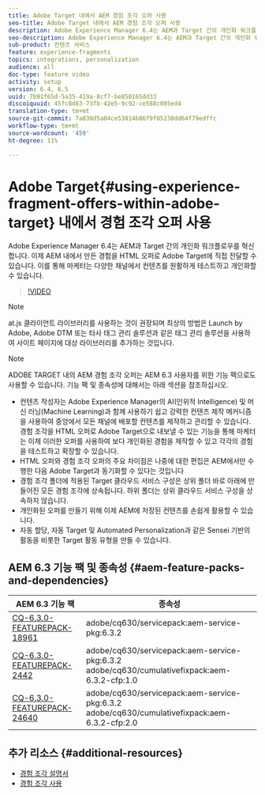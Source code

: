 ```yaml
---
title: Adobe Target 내에서 AEM 경험 조각 오퍼 사용
seo-title: Adobe Target 내에서 AEM 경험 조각 오퍼 사용
description: Adobe Experience Manager 6.4는 AEM과 Target 간의 개인화 워크플로우를 혁신합니다. 이제 AEM 내에서 만든 경험을 HTML 오퍼로 Adobe Target에 직접 전달할 수 있습니다. 이를 통해 마케터는 다양한 채널에서 컨텐츠를 원활하게 테스트하고 개인화할 수 있습니다.
seo-description: Adobe Experience Manager 6.4는 AEM과 Target 간의 개인화 워크플로우를 혁신합니다. 이제 AEM 내에서 만든 경험을 HTML 오퍼로 Adobe Target에 직접 전달할 수 있습니다. 이를 통해 마케터는 다양한 채널에서 컨텐츠를 원활하게 테스트하고 개인화할 수 있습니다.
sub-product: 컨텐츠 서비스
feature: experience-fragments
topics: integrations, personalization
audience: all
doc-type: feature video
activity: setup
version: 6.4, 6.5
uuid: 7b91f65d-5a35-419a-8cf7-be850165dd33
discoiquuid: 45fc8d83-73fb-42e5-9c92-ce588c085ed4
translation-type: tm+mt
source-git-commit: 7a830d5a04ce53014b86f9f05238dd64f79edffc
workflow-type: tm+mt
source-wordcount: '459'
ht-degree: 11%

---
```



# Adobe Target{#using-experience-fragment-offers-within-adobe-target} 내에서 경험 조각 오퍼 사용

Adobe Experience Manager 6.4는 AEM과 Target 간의 개인화 워크플로우를 혁신합니다. 이제 AEM 내에서 만든 경험을 HTML 오퍼로 Adobe Target에 직접 전달할 수 있습니다. 이를 통해 마케터는 다양한 채널에서 컨텐츠를 원활하게 테스트하고 개인화할 수 있습니다.

>[!VIDEO](https://video.tv.adobe.com/v/22383/?quality=12&learn=on)

>[!NOTE]
>
>at.js 클라이언트 라이브러리를 사용하는 것이 권장되며 최상의 방법은 Launch by Adobe, Adobe DTM 또는 타사 태그 관리 솔루션과 같은 태그 관리 솔루션을 사용하여 사이트 페이지에 대상 라이브러리를 추가하는 것입니다.

>[!NOTE]
>
>ADOBE TARGET 내의 AEM 경험 조각 오퍼는 AEM 6.3 사용자를 위한 기능 팩으로도 사용할 수 있습니다. 기능 팩 및 종속성에 대해서는 아래 섹션을 참조하십시오.


* 컨텐츠 작성자는 Adobe Experience Manager의 AI(인위적 Intelligence) 및 머신 러닝(Machine Learning)과 함께 사용하기 쉽고 강력한 컨텐츠 제작 메커니즘을 사용하여 중앙에서 모든 채널에 배포할 컨텐츠를 제작하고 관리할 수 있습니다. 경험 조각을 HTML 오퍼로 Adobe Target으로 내보낼 수 있는 기능을 통해 마케터는 이제 이러한 오퍼를 사용하여 보다 개인화된 경험을 제작할 수 있고 각각의 경험을 테스트하고 확장할 수 있습니다.
* HTML 오퍼와 경험 조각 오퍼의 주요 차이점은 나중에 대한 편집은 AEM에서만 수행한 다음 Adobe Target과 동기화할 수 있다는 것입니다
* 경험 조각 폴더에 적용된 Target 클라우드 서비스 구성은 상위 폴더 바로 아래에 만들어진 모든 경험 조각에 상속됩니다. 하위 폴더는 상위 클라우드 서비스 구성을 상속하지 않습니다.
* 개인화된 오퍼를 만들기 위해 이제 AEM에 저장된 컨텐츠를 손쉽게 활용할 수 있습니다.
* 자동 할당, 자동 Target 및 Automated Personalization과 같은 Sensei 기반의 활동을 비롯한 Target 활동 유형을 만들 수 있습니다.

## AEM 6.3 기능 팩 및 종속성 {#aem-feature-packs-and-dependencies}

| AEM 6.3 기능 팩 | 종속성 |
| ------------------------------------------------------------------------------------------------------------------------------------------------------------------------------------------------------- | --------------------------------------------------------------------------------------------- |
| [CQ-6.3.0-FEATUREPACK-18961](https://www.adobeaemcloud.com/content/marketplace/marketplaceProxy.html?packagePath=/content/companies/public/adobe/packages/cq630/featurepack/cq-6.3.0-featurepack-18961) | adobe/cq630/servicepack:aem-service-pkg:6.3.2 |
| [CQ-6.3.0-FEATUREPACK-2442](https://www.adobeaemcloud.com/content/marketplace/marketplaceProxy.html?packagePath=/content/companies/public/adobe/packages/cq630/featurepack/cq-6.3.0-featurepack-24442) | adobe/cq630/servicepack:aem-service-pkg:6.3.2 adobe/cq630/cumulativefixpack:aem-6.3.2-cfp:1.0 |
| [CQ-6.3.0-FEATUREPACK-24640](https://www.adobeaemcloud.com/content/marketplace/marketplaceProxy.html?packagePath=/content/companies/public/adobe/packages/cq630/featurepack/cq-6.3.0-featurepack-24640) | adobe/cq630/servicepack:aem-service-pkg:6.3.2 adobe/cq630/cumulativefixpack:aem-6.3.2-cfp:2.0 |

## 추가 리소스 {#additional-resources}

* [경험 조각 설명서](https://helpx.adobe.com/experience-manager/6-5/sites/authoring/using/experience-fragments.html)
* [경험 조각 사용](/help/sites/experience-fragments/experience-fragments-feature-video-use.md)
